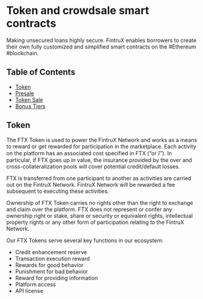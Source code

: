 # Token and crowdsale smart contracts
Making unsecured loans highly secure. FintruX enables borrowers to create their own fully customized and simplified smart contracts on the #Ethereum #blockchain.

## Table of Contents

- [Token](#token)
- [Presale](#presale)
- [Token Sale](#crowdsale)
- [Bonus Tiers](#bonus-tiers)

## Token
The FTX Token is used to power the FintruX Network and works as a means to reward or get rewarded for participation in the marketplace. Each activity on the platform has an associated cost specified in FTX (“or ꭍ”). In particular, if FTX goes up in value, the insurance provided by the over and cross-collateralization pools will cover potential credit/default losses. 

FTX is transferred from one participant to another as activities are carried out on the FintruX Network. FintruX Network will be rewarded a fee subsequent to executing these activities.

Ownership of FTX Token carries no rights other than the right to exchange and claim over the platform. FTX does not represent or confer any ownership right or stake, share or security or equivalent rights, intellectual property rights or any other form of participation relating to the FintruX Network.

Our FTX Tokens serve several key functions in our ecosystem:
- Credit enhancement reserve
- Transaction execution reward
- Rewards for good behavior
- Punishment for bad behavior
- Reward for providing information
- Platform access
- API license

